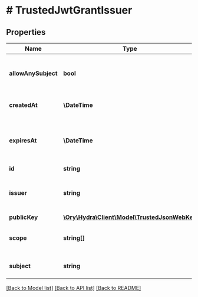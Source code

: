 # # TrustedJwtGrantIssuer

## Properties

Name | Type | Description | Notes
------------ | ------------- | ------------- | -------------
**allowAnySubject** | **bool** | The \&quot;allow_any_subject\&quot; indicates that the issuer is allowed to have any principal as the subject of the JWT. | [optional]
**createdAt** | **\DateTime** | The \&quot;created_at\&quot; indicates, when grant was created. | [optional]
**expiresAt** | **\DateTime** | The \&quot;expires_at\&quot; indicates, when grant will expire, so we will reject assertion from \&quot;issuer\&quot; targeting \&quot;subject\&quot;. | [optional]
**id** | **string** |  | [optional]
**issuer** | **string** | The \&quot;issuer\&quot; identifies the principal that issued the JWT assertion (same as \&quot;iss\&quot; claim in JWT). | [optional]
**publicKey** | [**\Ory\Hydra\Client\Model\TrustedJsonWebKey**](TrustedJsonWebKey.md) |  | [optional]
**scope** | **string[]** | The \&quot;scope\&quot; contains list of scope values (as described in Section 3.3 of OAuth 2.0 [RFC6749]) | [optional]
**subject** | **string** | The \&quot;subject\&quot; identifies the principal that is the subject of the JWT. | [optional]

[[Back to Model list]](../../README.md#models) [[Back to API list]](../../README.md#endpoints) [[Back to README]](../../README.md)
